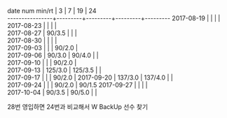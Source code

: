 date num min/rt |    3    |    7    |    19   |    24   
----------------+---------+---------+---------+---------
2017-08-19      |         |         |         |        
2017-08-23      |         |         |         |        
2017-08-27      |  90/3.5 |         |         |        
2017-08-30      |         |         |         |        
2017-09-03      |         |         |  90/2.0 |        
2017-09-06      |  90/3.0 |  90/4.0 |         |        
2017-09-10      |         |         |  90/2.0 |  
2017-09-13      | 125/3.0 | 125/3.5 |         |        
2017-09-17      |         |         |  90/2.0 | 
2017-09-20      | 137/3.0 | 137/4.0 |         |        
2017-09-24      |         |         |  90/2.0 |  90/1.5
2017-09-27      |         |         |         |        
2017-10-04      |  90/3.5 |  90/5.0 |         |        

28번 영입하면 24번과 비교해서 W BackUp 선수 찾기
